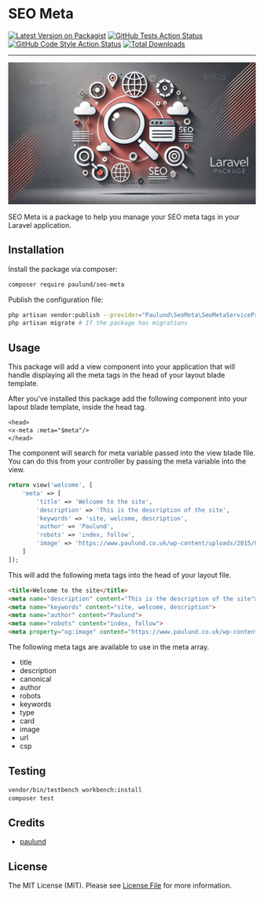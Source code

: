 # SEO Meta

[![Latest Version on Packagist](https://img.shields.io/packagist/v/paulund/seo-meta.svg?style=flat-square)](https://packagist.org/packages/paulund/seo-meta)
[![GitHub Tests Action Status](https://img.shields.io/github/actions/workflow/status/paulund/seo-meta/run-tests.yml?branch=main&label=tests&style=flat-square)](https://github.com/paulund/seo-meta/actions?query=workflow%3Arun-tests+branch%3Amain)
[![GitHub Code Style Action Status](https://img.shields.io/github/actions/workflow/status/paulund/seo-meta/fix-php-code-style-issues.yml?branch=main&label=code%20style&style=flat-square)](https://github.com/paulund/seo-meta/actions?query=workflow%3A"Fix+PHP+code+style+issues"+branch%3Amain)
[![Total Downloads](https://img.shields.io/packagist/dt/paulund/seo-meta.svg?style=flat-square)](https://packagist.org/packages/paulund/seo-meta)

---

![SEO Meta Laravel Package](https://raw.githubusercontent.com/paulund/seo-meta/refs/heads/main/assets/images/seo-meta.webp)

SEO Meta is a package to help you manage your SEO meta tags in your Laravel application.

## Installation
Install the package via composer:

```bash
composer require paulund/seo-meta
```

Publish the configuration file:

```bash
php artisan vendor:publish --provider="Paulund\SeoMeta\SeoMetaServiceProvider"
php artisan migrate # If the package has migrations
```

## Usage

This package will add a view component into your application that will handle displaying all the meta tags in the head of your
layout blade template.

After you've installed this package add the following component into your lapout blade template, inside the head tag.

```blade
<head>
<x-meta :meta="$meta"/>
</head>
```

The component will search for meta variable passed into the view blade file. You can do this from your controller
by passing the meta variable into the view.

```php
return view('welcome', [
    'meta' => [
        'title' => 'Welcome to the site',
        'description' => 'This is the description of the site',
        'keywords' => 'site, welcome, description',
        'author' => 'Paulund',
        'robots' => 'index, follow',
        'image' => 'https://www.paulund.co.uk/wp-content/uploads/2015/01/og-image.png',
    ]
]);
```

This will add the following meta tags into the head of your layout file.

```html
<title>Welcome to the site</title>
<meta name="description" content="This is the description of the site">
<meta name="keywords" content="site, welcome, description">
<meta name="author" content="Paulund">
<meta name="robots" content="index, follow">
<meta property="og:image" content="https://www.paulund.co.uk/wp-content/uploads/2015/01/og-image.png">
```

The following meta tags are available to use in the meta array.

- title
- description
- canonical
- author
- robots
- keywords
- type
- card
- image
- url
- csp

## Testing
```bash
vendor/bin/testbench workbench:install
composer test
```

## Credits

- [paulund](https://paulund.co.uk)

## License

The MIT License (MIT). Please see [License File](LICENSE.md) for more information.
